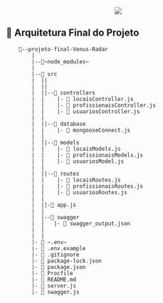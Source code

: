 <p align="center">
  <img src="/home/sara/Desktop/projeto-final-RADAR-DELAS/IMG/VÊNUS RADAR.gif" />
</p>


 ## 📁 Arquitetura Final do Projeto
        
        📂--projeto-final-Venus-Radar
            |
            |--📁~node_modules~
            |
            |--📂 src
            |  ||
            |  ||
            |  ||--📂 controllers
            |  |    |- 📄 locaisController.js
            |  |    |- 📄 profissionaisController.js
            |  |    |- 📄 usuariosController.js
            |  |
            |  ||--📂 database
            |  |    |- 📄 mongooseConnect.js
            |  |
            |  ||--📂 models
            |  |    |- 📄 locaisModels.js
            |  |    |- 📄 profissionaisModels.js
            |  |    |- 📄 usuariosModel.js
            |  |
            |  ||--📂 routes
            |  |    |- 📄 locaisRoutes.js
            |  |    |- 📄 profissionaisRoutes.js
            |  |    |- 📄 usuariosRoutes.js
            |  |
            |  ||-📄 app.js
            |  |
            |  |--📂 swagger
            |  |   |- 📄 swagger_output.json
            |  |
            |  |
            |- 📄 ~.env~
            |- 📄 .env.example
            |- 📄 .gitignore
            |- 📄 package-lock.json
            |- 📄 package.json
            |- 📄 Procfile
            |- 📄 README.md
            |- 📄 server.js
            |- 📄 swagger.js
